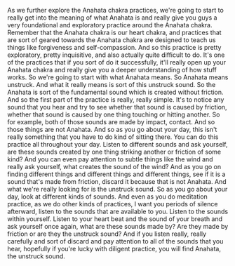  As we further explore the Anahata chakra practices, we're going to start to really get into the meaning of what Anahata is and really give you guys a very foundational and exploratory practice around the Anahata chakra. Remember that the Anahata chakra is our heart chakra, and practices that are sort of geared towards the Anahata chakra are designed to teach us things like forgiveness and self-compassion. And so this practice is pretty exploratory, pretty inquisitive, and also actually quite difficult to do. It's one of the practices that if you sort of do it successfully, it'll really open up your Anahata chakra and really give you a deeper understanding of how stuff works. So we're going to start with what Anahata means. So Anahata means unstruck. And what it really means is sort of this unstruck sound. So the Anahata is sort of the fundamental sound which is created without friction. And so the first part of the practice is really, really simple. It's to notice any sound that you hear and try to see whether that sound is caused by friction, whether that sound is caused by one thing touching or hitting another. So for example, both of those sounds are made by impact, contact. And so those things are not Anahata. And so as you go about your day, this isn't really something that you have to do kind of sitting there. You can do this practice all throughout your day. Listen to different sounds and ask yourself, are these sounds created by one thing striking another or friction of some kind? And you can even pay attention to subtle things like the wind and really ask yourself, what creates the sound of the wind? And as you go on finding different things and different things and different things, see if it is a sound that's made from friction, discard it because that is not Anahata. And what we're really looking for is the unstruck sound. So as you go about your day, look at different kinds of sounds. And even as you do meditation practice, as we do other kinds of practices, I want you periods of silence afterward, listen to the sounds that are available to you. Listen to the sounds within yourself. Listen to your heart beat and the sound of your breath and ask yourself once again, what are these sounds made by? Are they made by friction or are they the unstruck sound? And if you listen really, really carefully and sort of discard and pay attention to all of the sounds that you hear, hopefully if you're lucky with diligent practice, you will find Anahata, the unstruck sound.